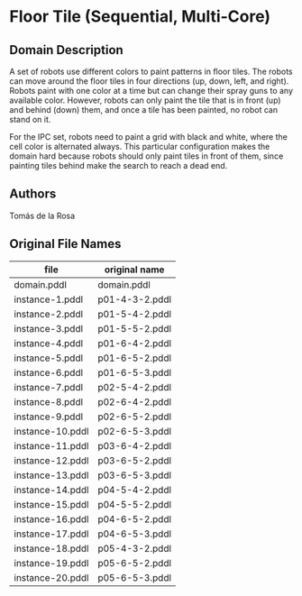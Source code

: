 # Floor Tile (Sequential, Multi-Core)

## Domain Description

A set of robots use different colors to paint patterns in floor tiles.
The robots can move around the floor tiles in four directions (up, down, left, and right).
Robots paint with one color at a time but can change their spray guns to any available color.
However, robots can only paint the tile that is in front (up) and behind (down) them, and once a tile has been painted, no robot can stand on it.

For the IPC set, robots need to paint a grid with black and white, where the cell color is alternated always.
This particular configuration makes the domain hard because robots should only paint tiles in front of them, since painting tiles behind make the search to reach a dead end.

## Authors

Tomás de la Rosa

## Original File Names

| file             | original name  |
|------------------|----------------|
| domain.pddl      | domain.pddl    |
| instance-1.pddl  | p01-4-3-2.pddl |
| instance-2.pddl  | p01-5-4-2.pddl |
| instance-3.pddl  | p01-5-5-2.pddl |
| instance-4.pddl  | p01-6-4-2.pddl |
| instance-5.pddl  | p01-6-5-2.pddl |
| instance-6.pddl  | p01-6-5-3.pddl |
| instance-7.pddl  | p02-5-4-2.pddl |
| instance-8.pddl  | p02-6-4-2.pddl |
| instance-9.pddl  | p02-6-5-2.pddl |
| instance-10.pddl | p02-6-5-3.pddl |
| instance-11.pddl | p03-6-4-2.pddl |
| instance-12.pddl | p03-6-5-2.pddl |
| instance-13.pddl | p03-6-5-3.pddl |
| instance-14.pddl | p04-5-4-2.pddl |
| instance-15.pddl | p04-5-5-2.pddl |
| instance-16.pddl | p04-6-5-2.pddl |
| instance-17.pddl | p04-6-5-3.pddl |
| instance-18.pddl | p05-4-3-2.pddl |
| instance-19.pddl | p05-6-5-2.pddl |
| instance-20.pddl | p05-6-5-3.pddl |
